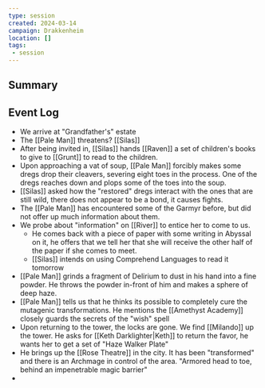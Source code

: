```yaml
---
type: session
created: 2024-03-14
campaign: Drakkenheim
location: []
tags:
 - session
---
```



## Summary

## Event Log

- We arrive at "Grandfather's" estate
- The [[Pale Man]] threatens? [[Silas]]
- After being invited in, [[Silas]] hands [[Raven]] a set of children's books to give to [[Grunt]] to read to the children.
- Upon approaching a vat of soup, [[Pale Man]] forcibly makes some dregs drop their cleavers, severing eight toes in the process. One of the dregs reaches down and plops some of the toes into the soup.
- [[Silas]] asked how the "restored" dregs interact with the ones that are still wild, there does not appear to be a bond, it causes fights.
- The [[Pale Man]] has encountered some of the Garmyr before, but did not offer up much information about them. 
- We probe about "information" on [[River]] to entice her to come to us.
	- He comes back with a piece of paper with some writing in Abyssal on it, he offers that we tell her that she will receive the other half of the paper if she comes to meet.
	- [[Silas]] intends on using Comprehend Languages to read it tomorrow
- [[Pale Man]] grinds a fragment of Delirium to dust in his hand into a fine powder. He throws the powder in-front of him and makes a sphere of deep haze.
- [[Pale Man]] tells us that he thinks its possible to completely cure the mutagenic transformations. He mentions the [[Amethyst Academy]] closely guards the secrets of the "wish" spell
- Upon returning to the tower, the locks are gone. We find [[Milando]] up the tower. He asks for [[Keth Darklighter|Keth]] to return the favor, he wants her to get a set of "Haze Walker Plate"
- He brings up the [[Rose Theatre]] in the city. It has been "transformed" and there is an Archmage in control of the area. "Armored head to toe, behind an impenetrable magic barrier"
- 


